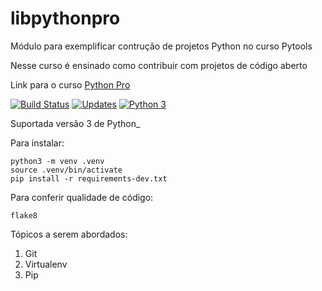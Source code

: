 # libpythonpro
Módulo para exemplificar contrução de projetos Python no curso Pytools

Nesse curso é ensinado como contribuir com projetos de código aberto

Link para o curso [Python Pro](https://www.python.pro.br/)

[![Build Status](https://travis-ci.com/ivansilva86/libpythonpro.svg?branch=master)](https://travis-ci.com/ivansilva86/libpythonpro)
[![Updates](https://pyup.io/repos/github/ivansilva86/libpythonpro/shield.svg)](https://pyup.io/repos/github/ivansilva86/libpythonpro/)
[![Python 3](https://pyup.io/repos/github/ivansilva86/libpythonpro/python-3-shield.svg)](https://pyup.io/repos/github/ivansilva86/libpythonpro/)


Suportada versão 3 de Python_

Para instalar:

```console
python3 -m venv .venv
source .venv/bin/activate
pip install -r requirements-dev.txt
```

Para conferir qualidade de código:

```console
flake8
```

Tópicos a serem abordados:
1. Git
2. Virtualenv
3. Pip 

